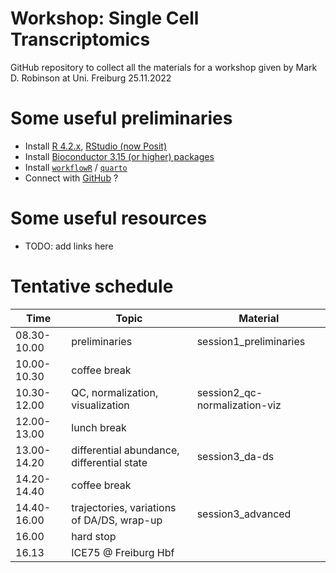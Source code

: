 # Workshop: Single Cell Transcriptomics

GitHub repository to collect all the materials for a workshop given by Mark D. Robinson at Uni. Freiburg 25.11.2022

# Some useful preliminaries

- Install [R 4.2.x](https://ftp.fau.de/cran/), [RStudio (now Posit)](https://posit.co/download/rstudio-desktop/)
- Install [Bioconductor 3.15 (or higher) packages](https://bioconductor.org/install/)
- Install [`workflowR`](https://github.com/workflowr/workflowr) / [`quarto`](https://quarto.org/docs/get-started/hello/rstudio.html)
- Connect with [GitHub](https://github.com/) ?

# Some useful resources

- TODO: add links here

# Tentative schedule

| Time  | Topic | Material |
| --- |  --- | --- |
| 08.30-10.00  | preliminaries | session1_preliminaries |
| 10.00-10.30  | coffee break |  |
| 10.30-12.00  | QC, normalization, visualization | session2_qc-normalization-viz  |
| 12.00-13.00  | lunch break |  |
| 13.00-14.20  | differential abundance, differential state | session3_da-ds |
| 14.20-14.40  | coffee break |  |
| 14.40-16.00  | trajectories, variations of DA/DS, wrap-up | session3_advanced |
| 16.00  | hard stop | |
| 16.13  | ICE75 @ Freiburg Hbf | |

